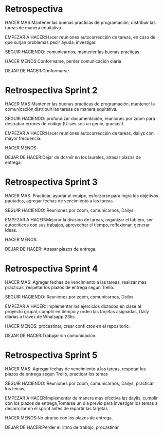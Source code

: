 <h1>Retrospectiva</h1>

<p>HACER MAS:Mantener las buenas practicas de programación, distribuir las tareas de manera equitativa. </p>

<p>EMPEZAR A HACER:Hacer reuniones autocorrección de tareas, en caso de que surjan problemas pedir ayuda, investigar.</p>

<p>SEGUIR HACIENDO: comunicarnos, mantener las buenas practicas.</p>

<p>HACER MENOS:Conformarse, perder comunicación diaria.  </p>

<p>DEJAR DE HACER:Conformarse</p>


<h1>Retrospectiva Sprint 2</h1>

<p>HACER MAS:Mantener las buenas practicas de programación, mantener la comunicación,distribuir las tareas de manera equitativa. </p>

<p>SEGUIR HACIENDO: profundizar documentación, reuniones por zoom para destrabar errores de codigo (Ulises sos un genio, gracias!).</p>

<p>EMPEZAR A HACER:Hacer reuniones autocorrección de tareas, dailys con mayor frecuencia.</p>

<p>HACER MENOS: </p>

<p>DEJAR DE HACER:Dejar de dormir en los laureles, atrasar plazos de entrega.</p>


<h1>Retrospectiva Sprint 3</h1>

<p>HACER MAS: Practicar, ayudar al equipo, esforzarse para logra los objetivos pautados, agregar fechas de vencimiento a las tareas. </p>

<p>SEGUIR HACIENDO: Reuniones por zoom, comunicarnos, Dailys</p>

<p>EMPEZAR A HACER:Mejorar la división de tareas, organizar el tablero, ser autocriticos con sus trabajos, aprovechar el tiempo, reflexionar, generar ideas.</p>

<p>HACER MENOS:</p>

<p>DEJAR DE HACER: Atrasar plazos de entrega.</p>

<h1>Retrospectiva Sprint 4</h1>

<p>HACER MAS: Agregar fechas de vencimiento a las tareas, realizar mas practicas, respetar los plazos de entrega segun Trello. </p>

<p>SEGUIR HACIENDO: Reuniones por zoom, comunicarnos, Dailys</p>

<p>EMPEZAR A HACER: Implementar los ejercicios dictados en clase al proyecto grupal, cumplir en tiempo y orden las tarjetas asignadas, Daily diarias a travez de Whatsapp 23hs. </p>

<p>HACER MENOS: procastinar, crear conflictos en el repositorio.</p>

<p>DEJAR DE HACER:Trabajar sin comunicacion.</p>

<h1>Retrospectiva Sprint 5</h1>

<p>HACER MAS: Agregar fechas de vencimiento a las tareas, respetar los plazos de entrega segun Trello,  practicar los temas </p>

<p>SEGUIR HACIENDO: Reuniones por zoom, comunicarnos, Dailys, practicar los temas,  </p>

<p>EMPEZAR A HACER:Implementar de manera mas efectiva las daylis, cumplir con los plazos de entrega,Tomarse un dia previo para investigar los temas a desarrollar en el sprint antes de repartir las tarjetas  </p>

<p>HACER MENOS:No atrarse con los plazos de entrega, </p>

<p>DEJAR DE HACER:Perder el ritmo de trabajo, procastinar </p>

